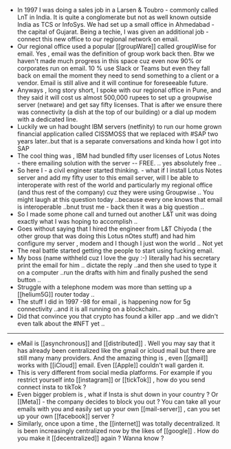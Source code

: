 - In 1997 I was doing a sales job in a Larsen & Toubro - commonly called LnT in India. It is quite a conglomerate but not as well known outside India as TCS or InfoSys.  We had set up a small office in Ahmedabad - the capital of Gujarat.  Being a techie, I was given an additional job - connect this new office to our regional network on email.
- Our regional office used a popular [[groupWare]]  called groupWise for email. Yes  , email was the definition of group work back then. Btw we haven't made much progress in this space cuz even now 90% or corporates run on email.  10 % use Slack or Teams but even they fall back on email the moment they need to send something to a client or a vendor.  Email is still alive and it will continue for foreseeable future.
- Anyways , long story short, I spoke with our regional office in Pune, and they said it will cost us almost 500,000 rupees to set up a groupwise server (netware) and get say fifty licenses. That is after we ensure there was connectivity (a dish at the top of our building) or a dial up modem with a dedicated line.
- Luckily we un had bought IBM servers (netfinity) to run our home grown financial application called CISSMOSS that we replaced with #SAP two years later..but that is a separate conversations and kinda how I got into SAP
- The cool thing was , IBM had bundled fifty user licenses of Lotus Notes - there emailing solution with the server -- FREE. .. yes absolutely free ..
- So here I - a civil engineer started thinking. - what if I install Lotus Notes server and add my fifty user to this email server, will I be able to interoperate with rest of the world and particularly my regional office (and thus rest of the company) cuz they were using Groupwise .. You might laugh at this question today ..because every one knows that email is interoperable ..bnut trust me - back then it was a big question ..
- So I made some phone call and turned out another L&T unit was doing exactly what I was hoping to accomplish ..
- Goes without saying that I hired the engineer from L&T Chiyoda ( the other group that was doing this Lotus nOtes stuff) and had him configure my server , modem and I though I just won the world .. Not yet
- The real battle started getting the people to start using fucking email.
- My boss (name withheld cuz I love the guy :-) literally had his secretary print the email for him .. dictate the reply ..and then she used to type it on a computer ..run the drafts with him and finally pushed the send button ..
- Struggle with a telephone modem was more than setting up a [[helium5G]] router today ..
- The stuff I did in 1997 -98  for email , is happening now for 5g connectivity ..and it is all running on a blockchain..
- Did that convince you that crypto has found a killer app ..and we didn't even talk about the #NFT yet ..
- ---
- eMail is [[asynchronous]] and [[distributed]] . Well you may say that it has already been centralized like the gmail or icloud mail but there are still many many providers. And the amazing thing is , even [[gmail]] works with [[iCloud]] email. Even [[Apple]] couldn't wall garden it.
- This is very different from social media platforms. For example if you restrict yourself into [[instagram]] or [[tickTok]] , how do you send connect insta to tikTok ?
- Even bigger problem is , what if Insta is shut down in your country ? Or [[Meta]] - the company decides to block you out ? You can take all your emails with you and easily set up your own [[mail-server]] ,  can you set up your own [[facebook]] server ?
- Similarly, once upon a time , the [[internet]] was totally decentralized. It is been increasingly centralized now by the likes of [[google]] . How do you make it [[decentralized]] again ? Wanna know ?